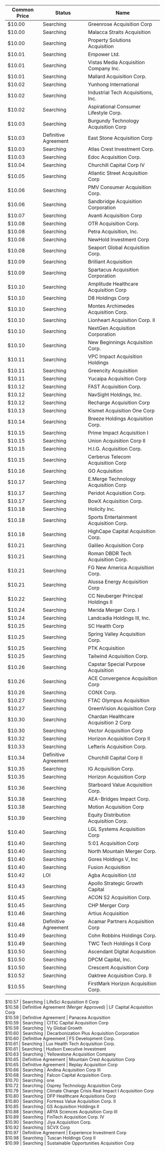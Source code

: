 Common Price  | Status                                 | Name                                                
------------- | -------------------------------------- | ----------------------------------------------------
$10.00        | Searching                              | Greenrose Acquisition Corp                          
$10.00        | Searching                              | Malacca Straits Acquisition                         
$10.00        | Searching                              | Property Solutions Acquisition                      
$10.01        | Searching                              | Empower Ltd.                                        
$10.01        | Searching                              | Vistas Media Acquisition Company Inc.               
$10.01        | Searching                              | Mallard Acquisition Corp.                           
$10.02        | Searching                              | Yunhong International                               
$10.02        | Searching                              | Industrial Tech Acquisitions, Inc.                  
$10.02        | Searching                              | Aspirational Consumer Lifestyle Corp.               
$10.03        | Searching                              | Burgundy Technology Acquisition Corp                
$10.03        | Definitive Agreement                   | East Stone Acquisition Corp                         
$10.03        | Searching                              | Atlas Crest Investment Corp.                        
$10.03        | Searching                              | Edoc Acquisition Corp.                              
$10.04        | Searching                              | Churchill Capital Corp IV                           
$10.05        | Searching                              | Atlantic Street Acquisition Corp                    
$10.06        | Searching                              | PMV Consumer Acquisition Corp.                      
$10.06        | Searching                              | Sandbridge Acquisition Corporation                  
$10.07        | Searching                              | Avanti Acquisition Corp                             
$10.08        | Searching                              | OTR Acquisition Corp.                               
$10.08        | Searching                              | Petra Acquisition, Inc.                             
$10.08        | Searching                              | NewHold Investment Corp                             
$10.08        | Searching                              | Seaport Global Acquisition Corp.                    
$10.09        | Searching                              | Brilliant Acquisition                               
$10.09        | Searching                              | Spartacus Acquisition Corporation                   
$10.10        | Searching                              | Amplitude Healthcare Acquisition Corp               
$10.10        | Searching                              | D8 Holdings Corp                                    
$10.10        | Searching                              | Montes Archimedes Acquisition Corp.                 
$10.10        | Searching                              | Lionheart Acquisition Corp. II                      
$10.10        | Searching                              | NextGen Acquisition Corporation                     
$10.10        | Searching                              | New Beginnings Acquisition Corp.                    
$10.11        | Searching                              | VPC Impact Acquisition Holdings                     
$10.11        | Searching                              | Greencity Acquisition                               
$10.11        | Searching                              | Yucaipa Acquisition Corp                            
$10.12        | Searching                              | FAST Acquisition Corp.                              
$10.12        | Searching                              | NavSight Holdings, Inc.                             
$10.12        | Searching                              | Recharge Acquisition Corp                           
$10.13        | Searching                              | Kismet Acquisition One Corp                         
$10.14        | Searching                              | Breeze Holdings Acquisition Corp.                   
$10.15        | Searching                              | Prime Impact Acquisition I                          
$10.15        | Searching                              | Union Acquisition Corp II                           
$10.15        | Searching                              | H.I.G. Acquisition Corp.                            
$10.15        | Searching                              | Cerberus Telecom Acquisition Corp                   
$10.16        | Searching                              | GO Acquisition                                      
$10.17        | Searching                              | E.Merge Technology Acquisition Corp                 
$10.17        | Searching                              | Peridot Acquisition Corp.                           
$10.17        | Searching                              | BowX Acquisition Corp.                              
$10.18        | Searching                              | Holicity Inc.                                       
$10.18        | Searching                              | Sports Entertainment Acquisition Corp.              
$10.18        | Searching                              | HighCape Capital Acquisition Corp.                  
$10.21        | Searching                              | Galileo Acquisition Corp                            
$10.21        | Searching                              | Roman DBDR Tech Acquisition Corp.                   
$10.21        | Searching                              | FG New America Acquisition Corp.                    
$10.21        | Searching                              | Alussa Energy Acquisition Corp                      
$10.22        | Searching                              | CC Neuberger Principal Holdings II                  
$10.24        | Searching                              | Merida Merger Corp. I                               
$10.24        | Searching                              | Landcadia Holdings III, Inc.​                       
$10.25        | Searching                              | SC Health Corp                                      
$10.25        | Searching                              | Spring Valley Acquisition Corp.                     
$10.25        | Searching                              | PTK Acquisition                                     
$10.25        | Searching                              | Tailwind Acquisition Corp.                          
$10.26        | Searching                              | Capstar Special Purpose Acquisition                 
$10.26        | Searching                              | ACE Convergence Acquisition Corp                    
$10.26        | Searching                              | CONX Corp.                                          
$10.27        | Searching                              | FTAC Olympus Acquisition                            
$10.27        | Searching                              | GreenVision Acquisition Corp                        
$10.30        | Searching                              | Chardan Healthcare Acquisition 2 Corp               
$10.30        | Searching                              | Vector Acquisition Corp                             
$10.32        | Searching                              | Horizon Acquisition Corp II                         
$10.33        | Searching                              | Lefteris Acquisition Corp.                          
$10.34        | Definitive Agreement                   | Churchill Capital Corp II                           
$10.35        | Searching                              | IG Acquisition Corp.                                
$10.35        | Searching                              | Horizon Acquisition Corp                            
$10.36        | Searching                              | Starboard Value Acquisition Corp.                   
$10.38        | Searching                              | AEA-Bridges Impact Corp.                            
$10.38        | Searching                              | Motion Acquisition Corp                             
$10.39        | Searching                              | Equity Distribution Acquisition Corp.               
$10.40        | Searching                              | LGL Systems Acquisition Corp                        
$10.40        | Searching                              | 5:01 Acquisition Corp                               
$10.40        | Searching                              | North Mountain Merger Corp.                         
$10.40        | Searching                              | Gores Holdings V, Inc                               
$10.40        | Searching                              | Fusion Acquisition                                  
$10.42        | LOI                                    | Agba Acquisition Ltd                                
$10.43        | Searching                              | Apollo Strategic Growth Capital                     
$10.45        | Searching                              | ACON S2 Acquisition Corp.                           
$10.45        | Searching                              | CHP Merger Corp                                     
$10.46        | Searching                              | Artius Acquisition                                  
$10.48        | Definitive Agreement                   | Acamar Partners Acquisition Corp                    
$10.49        | Searching                              | Cohn Robbins Holdings Corp.                         
$10.49        | Searching                              | TWC Tech Holdings II Corp                           
$10.50        | Searching                              | Ascendant Digital Acquisition                       
$10.50        | Searching                              | DPCM Capital, Inc.                                  
$10.50        | Searching                              | Crescent Acquisition Corp                           
$10.52        | Searching                              | Oaktree Acquisition Corp. II                        
$10.55        | Searching                              | FirstMark Horizon Acquisition Corp.
                
$10.57        | Searching                              | LifeSci Acquisition II Corp                         
$10.58        | Definitive Agreement (Merger Approved) | LF Capital Acquisition Corp                         
$10.59        | Definitive Agreement                   | Panacea Acquisition                                 
$10.59        | Searching                              | CITIC Capital Acquisition Corp                      
$10.59        | Searching                              | Vy Global Growth                                    
$10.60        | Searching                              | Decarbonization Plus Acquisition Corporation        
$10.60        | Definitive Agreement                   | FS Development Corp.                                
$10.61        | Searching                              | Lux Health Tech Acquisition Corp.                   
$10.61        | Searching                              | Hudson Executive Investment                         
$10.63        | Searching                              | Yellowstone Acquisition Company                     
$10.65        | Definitive Agreement                   | Mountain Crest Acquisition Corp                     
$10.65        | Definitive Agreement                   | Replay Acquisition Corp                             
$10.66        | Searching                              | Andina Acquisition Corp III                         
$10.68        | Searching                              | Falcon Capital Acquisition Corp.                    
$10.70        | Searching                              | one                                                 
$10.72        | Searching                              | Osprey Technology Acquisition Corp                  
$10.79        | Searching                              | Climate Change Crisis Real Impact I Acquisition Corp
$10.80        | Searching                              | DFP Healthcare Acquisitions Corp                    
$10.80        | Searching                              | Fortress Value Acquisition Corp. II                 
$10.85        | Searching                              | GS Acquisition Holdings II                          
$10.88        | Searching                              | ARYA Sciences Acquisition Corp III                  
$10.89        | Searching                              | FinTech Acquisition Corp. IV                        
$10.90        | Searching                              | Jiya Acquisition Corp.                              
$10.92        | Searching                              | SCVX Corp                                           
$10.97        | Definitive Agreement                   | Experience Investment Corp                          
$10.98        | Searching                              | Tuscan Holdings Corp II                             
$10.99        | Searching                              | Sustainable Opportunities Acquisition Corp          
